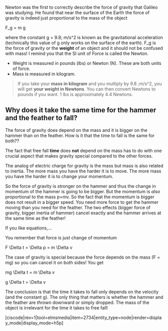 Newton was the first to correctly describe the force of gravity that Galileo was studying. He found that near the surface of the Earth the force of gravity is indeed just proportional to the mass of the object

<lrn-math> F_g = m g</lrn-math>

where the constant <lrn-math>g = 9.8\; m/s^2</lrn-math> is known as the gravitational acceleration (technically this value of <lrn-math>g</lrn-math> only works on the surface of the earth). <lrn-math>F_g</lrn-math> is the force of gravity or the **weight** of an object and it should not be confused with mass! I remind you that the SI unit of Force is called the Newton.

- Weight is measured in pounds (lbs) or Newton (N). These are both units of force.
- Mass is measured in kilogram.

> If you take your **mass in kilogram** and you multiply by <lrn-math> 9.8 \;m/s^2</lrn-math>, you will get **your weight in Newtons**. You can then convert Newtons to pounds if you want. 1 lbs is approximately 4.4 Newtons.

## Why does it take the same time for the hammer and the feather to fall?

The force of gravity does depend on the mass and it is bigger on the hammer than on the feather. How is it that the time to fall is the same for both??

The fact that free fall **time** does **not** depend on the mass has to do with one crucial aspect that makes gravity special compared to the other forces.

The analog of electric charge for gravity is the mass but mass is also related to inertia. The more mass you have the harder it is to move. The more mass you have the harder it is to change your momentum.

So the force of gravity is stronger on the hammer and thus the change in momentum of the hammer is going to be bigger. But the momentum is *also* proportional to the mass <lrn-math>p=mv</lrn-math>. So the fact that the momentum is bigger does not result in a bigger speed. You need more force to get the hammer moving than you need for the feather. The two effects (bigger force of gravity, bigger inertia of hammer) cancel exactly and the hammer arrives at the same time as the feather!

If you like equations,...

You remember that force is just change of momentum

<lrn-math> F \Delta t = \Delta p = m \Delta v</lrn-math>

The case of gravity is special because the force depends on the mass <lrn-math>(F = mg) </lrn-math>so you can cancel it on both sides! You get

<lrn-math> mg \Delta t = m \Delta v </lrn-math> 

<lrn-math> g \Delta t = \Delta v </lrn-math>

The conclusion is that the time it takes to fall only depends on the velocity (and the constant g). The only thing that matters is whether the hammer and the feather are *thrown* downward or simply dropped. The mass of the object is irrelevant for the time it takes to free fall!

[ciscode|rev=1|tool=elmsmedia|item=2734|entity_type=node|render=display_mode|display_mode=h5p]